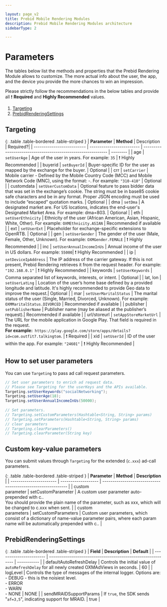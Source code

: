 ```yaml
---

layout: page_v2
title: Prebid Mobile Rendering Modules
description: Prebid Mobile Rendering Modules architecture
sidebarType: 2

---
```


# Parameters

The tables below list the methods and properties that the Prebid Rendering Module allows to customize.
The more actual info about the user, the app, and the device you provide the more chances to win an impression.

Please strictly follow the recommendations in the below tables and provide all ❗ **Required** and **Highly Recommended** values.


1. [Targeting](#targeting)
2. [PrebidRenderingSettings](#prebidrenderingsettings)

## Targeting

{: .table .table-bordered .table-striped }
| **Parameter**              | **Method**                | Description                                                  | Required?|
| -------------------------- | ------------------------- | ------------------------------------------------------------ | -------- |
| age                        | `setUserAge`              | Age of the user in years. For example: `35`   | ❗ Highly Recommended  |
| buyerid                    | `setBuyerId`              | Buyer-specific ID for the user as mapped by the exchange for the buyer. | Optional |
| crr                        | `setCarrier`              |  Mobile carrier - Defined by the Mobile Country Code (MCC) and Mobile Network Code (MNC), using the format: <MCC>-<MNC>. For example: `"310-410"` | Optional |
| customdata                 | `setUserCustomData`       | Optional feature to pass bidder data that was set in the exchange’s cookie. The string must be in base85 cookie safe characters and be in any format. Proper JSON encoding must be used to include “escaped” quotation marks. | Optional |
| dma                        | `setDma`                  | A designated market are. For US locations, indicates the end-user's Designated Market Area. For example: dma=803. | Optional |
| eth                        | `setUserEthnicity`        | Ethnicity of the user (African American, Asian, Hispanic, White, Other). For example: `OXMEthnicity.ASIAN` | Recommended if available |
| ext                        | `setUserExt`              | Placeholder for exchange-specific extensions to OpenRTB. | Optional |
| gen                        | `setUserGender`           | The gender of the user (Male, Female, Other, Unknown). For example: `OXMGender.FEMALE`  | ❗ Highly Recommended |
| inc                        | `setUserAnnualIncomeInUs` | Annual income of the user in US dollars. For example: `55000`| ❗ Highly Recommended  |
| ip                         | `setDeviceIpAddress`            | The IP address of the carrier gateway. If this is not present, Prebid Rendering retrieves it from the request header. For example: `"192.168.0.1"` | ❗ Highly Recommended |
| keywords                   | `setUserKeywords`         | Comma separated list of keywords, interests, or intent. | Optional |
| lat, lon                   | `setUserLatLng`           | Location of the user’s home base defined by a provided longitude and latitude. It's highly recommended to provide Geo data to improve the request.| Optional |
| mar                        | `setUserMaritalStatus`    | The marital status of the user (Single, Married, Divorced, Unknown). For example: `OXMMaritalStatus.DIVORCED` | Recommended if available  |
| publisher                  | `setPublisherName`        | Publisher name (may be aliased at the publisher’s request).| Recommended if available  |
| url/storeurl               | `setAppStoreMarketUrl`    | The URL for the mobile application in Google Play. That field is required in the request. <br />**For example:**` https://play.google.com/store/apps/details?id=com.outfit7.talkingtom`. | ❗ Required  |
| xid                        | `setUserId`               | ID of the user within the app. For example: `"24601"` | ❗ Highly Recommended  |

## How to set user parameters

You can use `Targeting` to pass ad call request parameters.

``` java
// Set user parameters to enrich ad request data.
// Please see Targeting for the userKeys and the APIs available.
Targeting.setUserKeywords("socialNetworking");
Targeting.setUserAge(18);
Targeting.setUserAnnualIncomeInUs(50000);
 
// Set parameters.
// Targeting.setCustomParameters(Hashtable<String, String> params)
// Targeting.setParameters(Hashtable<String, String> params)
// clear parameters
// Targeting.clearParameters()
// Targeting.clearParameter(String key)
```

## Custom key-value parameters

You can submit values through `Targeting` for the extended (`c.xxx`) ad-call
parameters.

{: .table .table-bordered .table-striped }
| **Parameter**           | **Method**          | **Description**                                              |
| ----------------------- | ------------------- | ------------------------------------------------------------ |
| custom<br />parameter   | setCustomParameter  | A custom user parameter auto-prepended with c..<br />You should provide the plain name of the parameter, such as xxx, which will be changed to c.xxx when sent. |
| custom <br />parameters | setCustomParameters | Custom user parameters, which consist of a dictionary of name-value parameter pairs, where each param name will be automatically prepended with c.. |

## PrebidRenderingSettings

{: .table .table-bordered .table-striped }
| **Field**               | **Description**                                              | **Default** |
| ----------------------- | ------------------------------------------------------------ | ----------- |
| defaultAutoRefreshDelay | Controls the initial value of `autoRefreshDelay` for all newly created OXMAdViews in seconds. | 60          |
| logLevel                | Controls the type of messages of the internal logger. Options are:<br />- DEBUG - this is the noisiest level.<br />- ERROR<br />- WARN<br />- NONE | NONE        |
| sendMRAIDSupportParams  | If `true`, the SDK sends "`af=3,5`", indicating support for MRAID. | true        |
